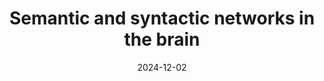 ---
title: Semantic and syntactic networks in the brain
authors:
- admin
- Gesa Hartwigsen
date: '2024-12-02'
publishDate: '2025-06-01'
publication_types: ["2"]
container-title: '*Transcranial Electrical Stimulation in Aphasia and Acquired Language Disorders*'

publication: '*Transcranial Electrical Stimulation in Aphasia and Acquired Language Disorders*'

#chapter-number: '7'
#number-of-pages: '26'
language: "de"
publisher: Springer Nature
publisher-place: Berlin, Germany
status: 'forthcoming'

tags:
- Language
- Semantic Cognition
- Book chapter

featured: false

url_pdf: ''
url_code: ''
url_dataset: ''
url_poster: ''
url_project: ''
url_slides: ''
url_source: ''
url_video: ''

# Associated Projects (optional).
#   Associate this publication with one or more of your projects.
#   Simply enter your project's folder or file name without extension.
#   E.g. `internal-project` references `content/project/internal-project/index.md`.
#   Otherwise, set `projects: []`.
projects: []

reading_time: false
share: false
profile: false
---